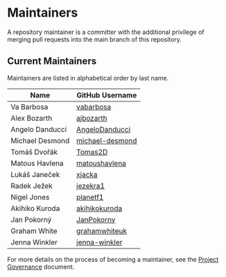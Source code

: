 # Maintainers

A repository maintainer is a committer with the additional privilege of merging pull requests into the main branch of this repository.

## Current Maintainers

Maintainers are listed in alphabetical order by last name.

| Name | GitHub Username |
| ---- | ---- |
| Va Barbosa | [vabarbosa](https://github.com/vabarbosa) |
| Alex Bozarth | [ajbozarth](https://github.com/ajbozarth) |
| Angelo Danducci | [AngeloDanducci](https://github.com/AngeloDanducci) |
| Michael Desmond | [michael-desmond](https://github.com/michael-desmond) |
| Tomáš Dvořák | [Tomas2D](https://github.com/Tomas2D) |
| Matous Havlena | [matoushavlena](https://github.com/matoushavlena) |
| Lukáš Janeček | [xjacka](https://github.com/xjacka) |
| Radek Ježek | [jezekra1](https://github.com/jezekra1) |
| Nigel Jones | [planetf1](https://github.com/planetf1) |
| Akihiko Kuroda | [akihikokuroda](https://github.com/Aakihikokuroda) |
| Jan Pokorný | [JanPokorny](https://github.com/JanPokorny) |
| Graham White | [grahamwhiteuk](https://github.com/grahamwhiteuk) |
| Jenna Winkler | [jenna-winkler](https://github.com/jenna-winkler) |

For more details on the process of becoming a maintainer, see the [Project Governance](https://github.com/i-am-bee/community/blob/main/GOVERNANCE.md) document.
